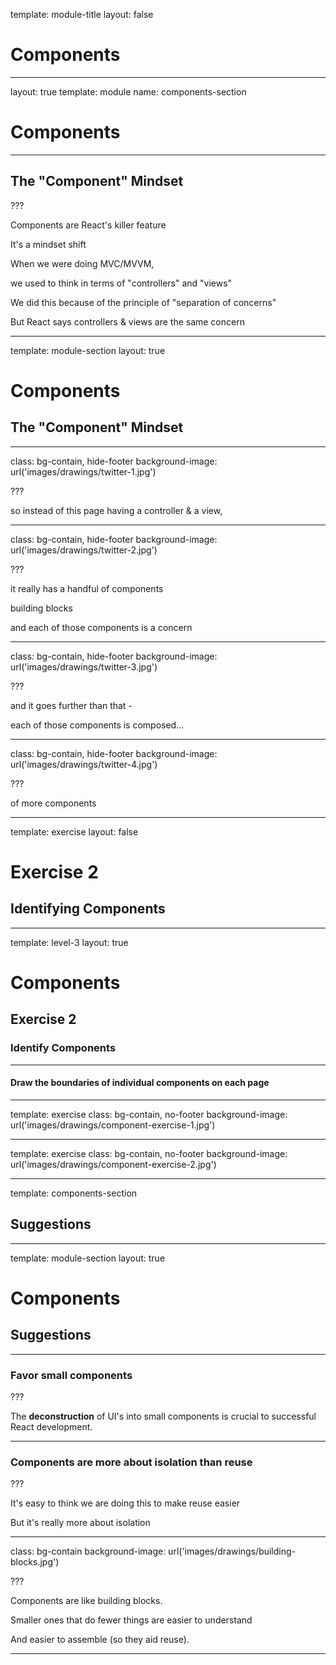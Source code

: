 
template: module-title
layout: false

# Components

---

layout: true
template: module
name: components-section

# Components

---

## The "Component" Mindset

???

Components are React's killer feature

It's a mindset shift

When we were doing MVC/MVVM, 

we used to think in terms of "controllers" and "views"

We did this because of the principle of "separation of concerns"

But React says controllers & views are the same concern

---
template: module-section
layout: true

# Components
## The "Component" Mindset

---
class: bg-contain, hide-footer
background-image: url('images/drawings/twitter-1.jpg')

???

so instead of this page having a controller & a view,

---
class: bg-contain, hide-footer
background-image: url('images/drawings/twitter-2.jpg')

???

it really has a handful of components

building blocks

and each of those components is a concern

---
class: bg-contain, hide-footer
background-image: url('images/drawings/twitter-3.jpg')

???

and it goes further than that - 

each of those components is composed...

---
class: bg-contain, hide-footer
background-image: url('images/drawings/twitter-4.jpg')

???

of more components

---

template: exercise
layout: false
 
# Exercise 2
## Identifying Components

---
template: level-3
layout: true

# Components
## Exercise 2
### Identify Components

---

#### Draw the boundaries of individual components on each page

---
template: exercise
class: bg-contain, no-footer
background-image: url('images/drawings/component-exercise-1.jpg')

---
template: exercise
class: bg-contain, no-footer
background-image: url('images/drawings/component-exercise-2.jpg')

---
template: components-section

## Suggestions

---
template: module-section
layout: true

# Components
## Suggestions

---

### Favor small components

???

The **deconstruction** of UI's into small components is crucial to successful React development.

---

### Components are more about isolation than reuse

???

It's easy to think we are doing this to make reuse easier

But it's really more about isolation


---
class: bg-contain
background-image: url('images/drawings/building-blocks.jpg')

???

Components are like building blocks.

Smaller ones that do fewer things are easier to understand

And easier to assemble (so they aid reuse).

---